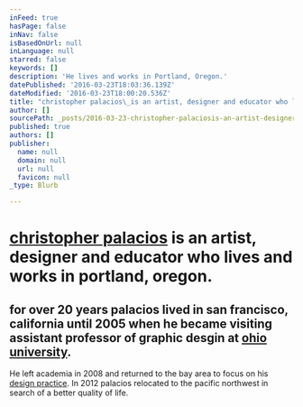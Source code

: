 ```yaml
---
inFeed: true
hasPage: false
inNav: false
isBasedOnUrl: null
inLanguage: null
starred: false
keywords: []
description: 'He lives and works in Portland, Oregon.'
datePublished: '2016-03-23T18:03:36.139Z'
dateModified: '2016-03-23T18:00:20.536Z'
title: "christopher palacios\_is an artist, designer and educator who lives and works in portland, oregon."
author: []
sourcePath: _posts/2016-03-23-christopher-palaciosis-an-artist-designer-and-educator-who.md
published: true
authors: []
publisher:
  name: null
  domain: null
  url: null
  favicon: null
_type: Blurb

---
```

# [christopher palacios][0] is an artist, designer and educator who lives and works in portland, oregon.

## for over 20 years palacios lived in san francisco, california until 2005 when he became visiting assistant professor of graphic desgin at [ohio university][1].

He left academia in 2008 and returned to the bay area to focus on his [design practice][2]. In 2012 palacios relocated to the pacific northwest in search of a better quality of life.

[0]: http://www.christopherpalacios.com/index.html
[1]: https://www.ohio.edu/finearts/art/academics/programs/graphic-design.cfm
[2]: http://clearcreative.com/